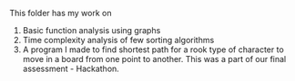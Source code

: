 This folder has my work on 
1. Basic function analysis using graphs
2. Time complexity analysis of few sorting algorithms 
3. A program I made to find shortest path for a rook type of character to move in a board from one point to another. This was a part of our final assessment - Hackathon.
